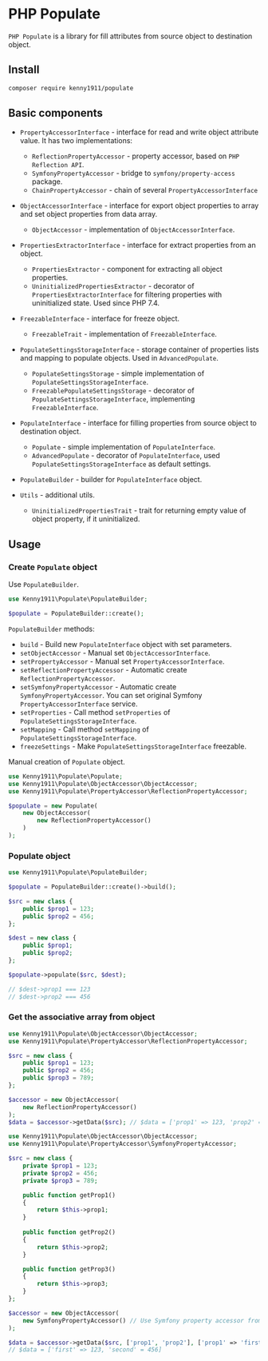 # PHP Populate

`PHP Populate` is a library for fill attributes from source object to destination object.

## Install

```bash
composer require kenny1911/populate
```

## Basic components

- `PropertyAccessorInterface` - interface for read and write object attribute value. It has two implementations:
  - `ReflectionPropertyAccessor` - property accessor, based on `PHP Reflection API`.
  - `SymfonyPropertyAccessor` - bridge to `symfony/property-access` package.
  - `ChainPropertyAccessor` - chain of several `PropertyAccessorInterface`

- `ObjectAccessorInterface` - interface for export object properties to array and set object properties from data array.
  - `ObjectAccessor` - implementation of `ObjectAccessorInterface`.

- `PropertiesExtractorInterface` - interface for extract properties from an object.
  - `PropertiesExtractor` - component for extracting all object properties.
  - `UninitializedPropertiesExtractor` - decorator of `PropertiesExtractorInterface` for filtering properties with
  uninitialized state. Used since PHP 7.4.

- `FreezableInterface` - interface for freeze object.
  - `FreezableTrait` - implementation of `FreezableInterface`.

- `PopulateSettingsStorageInterface` - storage container of properties lists and mapping to populate objects. Used in
`AdvancedPopulate`.
  - `PopulateSettingsStorage` - simple implementation of `PopulateSettingsStorageInterface`.
  - `FreezablePopulateSettingsStorage` - decorator of `PopulateSettingsStorageInterface`, implementing
  `FreezableInterface`.

- `PopulateInterface` - interface for filling properties from source object to destination object.
  - `Populate` - simple implementation of `PopulateInterface`.
  - `AdvancedPopulate` - decorator of `PopulateInterface`, used `PopulateSettingsStorageInterface` as default settings.

- `PopulateBuilder` - builder for `PopulateInterface` object.

- `Utils` - additional utils.
  - `UninitializedPropertiesTrait` - trait for returning empty value of object property, if it uninitialized.

## Usage

### Create `Populate` object

Use `PopulateBuilder`.

```php
use Kenny1911\Populate\PopulateBuilder;

$populate = PopulateBuilder::create();
```

`PopulateBuilder` methods:

- `build` - Build new `PopulateInterface` object with set parameters.
- `setObjectAccessor` - Manual set `ObjectAccessorInterface`.
- `setPropertyAccessor` - Manual set `PropertyAccessorInterface`.
- `setReflectionPropertyAccessor` - Automatic create `ReflectionPropertyAccessor`.
- `setSymfonyPropertyAccessor` - Automatic create `SymfonyPropertyAccessor`. You can set original Symfony
`PropertyAccessorInterface` service.
- `setProperties` - Call method `setProperties` of `PopulateSettingsStorageInterface`.
- `setMapping` - Call method `setMapping` of `PopulateSettingsStorageInterface`.
- `freezeSettings` - Make `PopulateSettingsStorageInterface` freezable.

Manual creation of `Populate` object.

```php
use Kenny1911\Populate\Populate;
use Kenny1911\Populate\ObjectAccessor\ObjectAccessor;
use Kenny1911\Populate\PropertyAccessor\ReflectionPropertyAccessor;

$populate = new Populate(
    new ObjectAccessor(
        new ReflectionPropertyAccessor()
    )
);
```

### Populate object

```php
use Kenny1911\Populate\PopulateBuilder;

$populate = PopulateBuilder::create()->build();

$src = new class {
    public $prop1 = 123;
    public $prop2 = 456;
};

$dest = new class {
    public $prop1;
    public $prop2;
};

$populate->populate($src, $dest);

// $dest->prop1 === 123
// $dest->prop2 === 456
````

### Get the associative array from object

```php
use Kenny1911\Populate\ObjectAccessor\ObjectAccessor;
use Kenny1911\Populate\PropertyAccessor\ReflectionPropertyAccessor;

$src = new class {
    public $prop1 = 123;
    public $prop2 = 456;
    public $prop3 = 789;
};

$accessor = new ObjectAccessor(
    new ReflectionPropertyAccessor()
);
$data = $accessor->getData($src); // $data = ['prop1' => 123, 'prop2' => 456, 'prop3' => 789]
```

```php
use Kenny1911\Populate\ObjectAccessor\ObjectAccessor;
use Kenny1911\Populate\PropertyAccessor\SymfonyPropertyAccessor;

$src = new class {
    private $prop1 = 123;
    private $prop2 = 456;
    private $prop3 = 789;

    public function getProp1()
    {
        return $this->prop1;
    }
    
    public function getProp2()
    {
        return $this->prop2;
    }

    public function getProp3()
    {
        return $this->prop3;
    }
};

$accessor = new ObjectAccessor(
    new SymfonyPropertyAccessor() // Use Symfony property accessor from `symfony/property-access` package
);

$data = $accessor->getData($src, ['prop1', 'prop2'], ['prop1' => 'first', 'prop2' => 'second']);
// $data = ['first' => 123, 'second' = 456]

```
